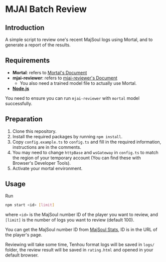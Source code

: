 # MJAI Batch Review

## Introduction

A simple script to review one's recent MajSoul logs using Mortal, and to generate a report of the results.

## Requirements

- **Mortal**: refers to [Mortal's Document](https://mortal.ekyu.moe/user/build.html)
- **mjai-reviewer**: refers to [mjai-reviewer's Document](https://github.com/Equim-chan/mjai-reviewer)
  - You also need a trained model file to actually use Mortal.
- **[Node.js](https://nodejs.org/)**

You need to ensure you can run `mjai-reviewer` with `mortal` model successfully.

## Preparation

1. Clone this repository.
2. Install the required packages by running `npm install`.
3. Copy `config.example.ts` to `config.ts` and fill in the required information, instructions are in the comments.
4. You may need to change `httpBase` and `wsGateway` in `config.ts` to match the region of your temporary account (You can find these with Browser's Developer Tools).
5. Activate your mortal environment.

## Usage

Run

```bash
npm start <id> [limit]
```

where `<id>` is the MajSoul number ID of the player you want to review, and `[limit]` is the number of logs you want to review (default 100).

You can get the MajSoul number ID from [MajSoul Stats](https://amae-koromo.sapk.ch/), ID is in the URL of the player's page.

Reviewing will take some time, Tenhou format logs will be saved in `logs/` folder, the review result will be saved in `rating.html` and opened in your default browser.
